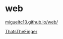 # web

[migueltc13.github.io/web/](https://migueltc13.github.io/web/)

[ThatsTheFinger](https://migueltc13.github.io/web/ThatsTheFinger/index.html)
